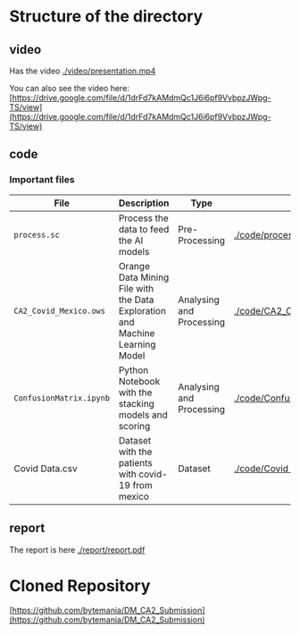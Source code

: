 
# Structure of the directory

## video
Has the video [./video/presentation.mp4](./video/presentation.mp4)


You can also see the video here: [https://drive.google.com/file/d/1drFd7kAMdmQc1J6i6pf9VvbpzJWpg-TS/view](https://drive.google.com/file/d/1drFd7kAMdmQc1J6i6pf9VvbpzJWpg-TS/view)

## code
### Important files

| File | Description  | Type | Link |
| ------- | --- | --- | ---- |
| `process.sc` | Process the data to feed the AI models | Pre-Processing | [./code/process.sc](./code/process.sc) |
| `CA2_Covid_Mexico.ows` | Orange Data Mining File with the Data Exploration and Machine Learning Model | Analysing and Processing | [./code/CA2_Covid_Mexico.ows](./code/CA2_Covid_Mexico.ows) |
| `ConfusionMatrix.ipynb` | Python Notebook with the stacking models and scoring | Analysing and Processing | [./code/ConfusionMatrix.ipynb](./code/ConfusionMatrix.ipynb) |
| Covid Data.csv | Dataset with the patients with covid-19 from mexico | Dataset | [./code/Covid Data.csv](<./code/Covid Data.csv>) |

## report

The report is here [./report/report.pdf](./report/report.pdf)

# Cloned Repository

[https://github.com/bytemania/DM_CA2_Submission](https://github.com/bytemania/DM_CA2_Submission)



